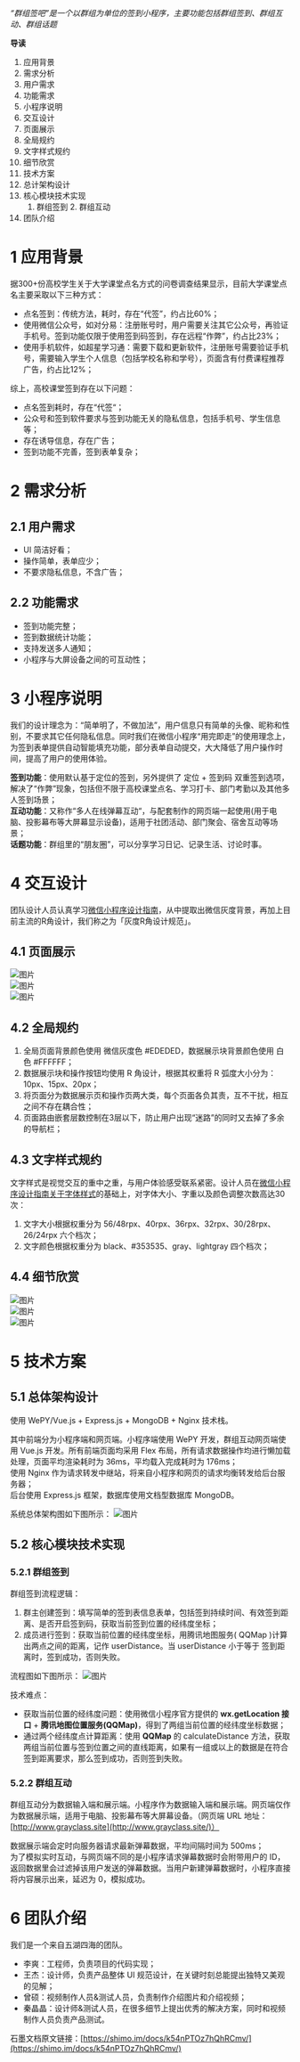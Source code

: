 *“群组签吧”是一个以群组为单位的签到小程序，主要功能包括群组签到、群组互动、群组话题*

**导读**
1. 应用背景
2. 需求分析
  1. 用户需求
  2. 功能需求
3. 小程序说明
4. 交互设计
  1. 页面展示
  2. 全局规约
  3. 文字样式规约
  4. 细节欣赏
5. 技术方案
  1. 总计架构设计
  2. 核心模块技术实现
        1. 群组签到
            2. 群组互动
6. 团队介绍

# 1 应用背景

据300+份高校学生关于大学课堂点名方式的问卷调查结果显示，目前大学课堂点名主要采取以下三种方式：
* 点名签到：传统方法，耗时，存在“代签”，约占比60%；
* 使用微信公众号，如对分易：注册账号时，用户需要关注其它公众号，再验证手机号。签到功能仅限于使用签到码签到，存在远程“作弊”，约占比23%；
* 使用手机软件，如超星学习通：需要下载和更新软件，注册账号需要验证手机号，需要输入学生个人信息（包括学校名称和学号），页面含有付费课程推荐广告，约占比12%；

综上，高校课堂签到存在以下问题：
* 点名签到耗时，存在“代签“；
* 公众号和签到软件要求与签到功能无关的隐私信息，包括手机号、学生信息等；
* 存在诱导信息，存在广告；
* 签到功能不完善，签到表单复杂；

# 2 需求分析

## 2.1 用户需求

* UI 简洁好看；
* 操作简单，表单应少；
* 不要求隐私信息，不含广告；

## 2.2 功能需求

* 签到功能完整；
* 签到数据统计功能；
* 支持发送多人通知；
* 小程序与大屏设备之间的可互动性；

# 3 小程序说明

我们的设计理念为：“简单明了，不做加法”，用户信息只有简单的头像、昵称和性别，不要求其它任何隐私信息。同时我们在微信小程序“用完即走”的使用理念上，为签到表单提供自动智能填充功能，部分表单自动提交，大大降低了用户操作时间，提高了用户的使用体验。

**签到功能**：使用默认基于定位的签到，另外提供了 定位 + 签到码 双重签到选项，解决了“作弊”现象，包括但不限于高校课堂点名、学习打卡、部门考勤以及其他多人签到场景；  
**互动功能**：又称作“多人在线弹幕互动“，与配套制作的网页端一起使用(用于电脑、投影幕布等大屏幕显示设备)，适用于社团活动、部门聚会、宿舍互动等场景；  
**话题功能**：群组里的“朋友圈”，可以分享学习日记、记录生活、讨论时事。  

# 4 交互设计

团队设计人员认真学习[微信小程序设计指南](https://developers.weixin.qq.com/miniprogram/design/index.html)，从中提取出微信灰度背景，再加上目前主流的R角设计，我们称之为「灰度R角设计规范」。

## 4.1 页面展示

![图片](http://ptk5sabvm.bkt.clouddn.com/little-class-1.png)  
![图片](http://ptk5sabvm.bkt.clouddn.com/little-class-2.png)  
![图片](http://ptk5sabvm.bkt.clouddn.com/little-class-3.png)  

## 4.2 全局规约

1. 全局页面背景颜色使用 微信灰度色 #EDEDED，数据展示块背景颜色使用 白色 #FFFFFF；
2. 数据展示块和操作按钮均使用 R 角设计，根据其权重将 R 弧度大小分为：10px、15px、20px；
3. 将页面分为数据展示页和操作页两大类，每个页面各负其责，互不干扰，相互之间不存在耦合性；
4. 页面路由嵌套层数控制在3层以下，防止用户出现“迷路”的同时又去掉了多余的导航栏；

## 4.3 文字样式规约

文字样式是视觉交互的重中之重，与用户体验感受联系紧密。设计人员在[微信小程序设计指南关于字体样式](https://developers.weixin.qq.com/miniprogram/design/#%E5%AD%97%E4%BD%93)的基础上，对字体大小、字重以及颜色调整次数高达30次：
1. 文字大小根据权重分为 56/48rpx、40rpx、36rpx、32rpx、30/28rpx、26/24rpx 六个档次；
2. 文字颜色根据权重分为 black、#353535、gray、lightgray 四个档次；

## 4.4 细节欣赏

![图片](http://ptk5sabvm.bkt.clouddn.com/little-class-4.png)  
![图片](http://ptk5sabvm.bkt.clouddn.com/little-class-5.png)  
![图片](http://ptk5sabvm.bkt.clouddn.com/little-class-6.png)  

# 5 技术方案

## 5.1 总体架构设计

使用 WePY/Vue.js + Express.js + MongoDB + Nginx 技术栈。

其中前端分为小程序端和网页端。小程序端使用 WePY 开发，群组互动网页端使用 Vue.js 开发。所有前端页面均采用 Flex 布局，所有请求数据操作均进行懒加载处理，页面平均渲染耗时为 36ms，平均载入完成耗时为 176ms；  
使用 Nginx 作为请求转发中继站，将来自小程序和网页的请求均衡转发给后台服务器；  
后台使用 Express.js 框架，数据库使用文档型数据库 MongoDB。  

系统总体架构图如下图所示：
![图片](http://ptk5sabvm.bkt.clouddn.com/little-class-7.png)  

## 5.2 核心模块技术实现

### 5.2.1 群组签到

群组签到流程逻辑：
1. 群主创建签到：填写简单的签到表信息表单，包括签到持续时间、有效签到距离、是否开启签到码，获取当前签到位置的经纬度坐标；
2. 成员进行签到：获取当前位置的经纬度坐标，用腾讯地图服务( QQMap )计算出两点之间的距离，记作 userDistance。当 userDistance 小于等于 签到距离时，签到成功，否则失败。

流程图如下图所示：
![图片](http://ptk5sabvm.bkt.clouddn.com/little-class-8.png)  

技术难点：
* 获取当前位置的经纬度问题：使用微信小程序官方提供的 **wx.getLocation 接口** + **腾讯地图位置服务(QQMap)**，得到了两组当前位置的经纬度坐标数据；
* 通过两个经纬度点计算距离：使用 **QQMap** 的 calculateDistance 方法，获取两组当前位置与签到位置之间的直线距离，如果有一组或以上的数据是在符合签到距离要求，那么签到成功，否则签到失败。

### 5.2.2 群组互动

群组互动分为数据输入端和展示端。小程序作为数据输入端和展示端。网页端仅作为数据展示端，适用于电脑、投影幕布等大屏幕设备。（网页端 URL 地址：[http://www.grayclass.site](http://www.grayclass.site/)）

数据展示端会定时向服务器请求最新弹幕数据，平均间隔时间为 500ms；  
为了模拟实时互动，与网页端不同的是小程序请求弹幕数据时会附带用户的 ID，返回数据里会过滤掉该用户发送的弹幕数据。当用户新建弹幕数据时，小程序直接将内容展示出来，延迟为 0，模拟成功。

# 6 团队介绍

我们是一个来自五湖四海的团队。
* 李爽：工程师，负责项目的代码实现；
* 王杰：设计师，负责产品整体 UI 规范设计，在关键时刻总能提出独特又美观的见解；
* 曾硕：视频制作人员&测试人员，负责制作介绍图片和介绍视频；
* 秦晶晶：设计师&测试人员，在很多细节上提出优秀的解决方案，同时和视频制作人员负责产品测试。  




石墨文档原文链接：[https://shimo.im/docs/k54nPTOz7hQhRCmv/](https://shimo.im/docs/k54nPTOz7hQhRCmv/)
